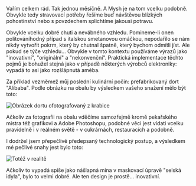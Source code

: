 <!-- dcterms:identifier = riderweblog#174 -->
<!-- dcterms:title = Dbejte na vnější úpravu prací! Aneb jak myš s koněm pekli dort... -->
<!-- dcterms:abstract = Propagace a realita kuchařských receptů. -->
<!-- np9:categoryId = 1 -->
<!-- x4w:category = Koně -->
<!-- np9:authorId = 1 -->
<!-- np9:authorEmail = michal.valasek@altairis.cz -->
<!-- dcterms:creator = Michal Altair Valášek -->
<!-- dcterms:created = 2004-09-23T16:25:39.927+02:00 -->
<!-- dcterms:dateAccepted = 2004-09-23T16:25:39.927+02:00 -->

Vařím celkem rád. Tak jednou měsíčně. A Mysh je na tom vcelku podobně. Obvykle tedy stravovací potřeby řešíme buď návštěvou blízkých pohostinství nebo s povzdechem splichtíme jakousi potravu.

Obvykle vcelku dobré chuti a nevábného vzhledu. Pomineme-li onen politováníhodný případ s italskou smetanovou omáčkou, nepodařilo se nám nikdy vytvořit pokrm, který by chutnal špatně, který bychom odmítli jíst. Ale pokud se týče vzhledu... Obvykle v tomto kontextu používáme výrazů jako "inovativní", "originální" a "nekonvenční". Praktická implementace těchto pojmů je bohužel stejná jako v případě některých výrobců elektroniky: vypadá to asi jako rozšlápnutá améba.

Za příklad vezměmež můj poslední kulinární počin: prefabrikovaný dort "Alibaba". Podle obrázku na obalu by výsledkem vašeho snažení mělo být toto:

![Obrázek dortu ofotografovaný z krabice](/files/kolac_navod.jpg)

Ačkoliv za fotografii na obalu vděčíme samozřejmě kromě pekařského mistra též grafikovi a Adobe Photoshopu, podobné věci jest vídati vcelku pravidelně i v reálném světě - v cukrárnách, restauracích a podobně.

I dodržel jsem přepečlivě předepsaný technologický postup, a výsledkem mé pečlivé snahy jest bylo toto:

![Totéž v realitě](/files/kolac_realita.jpg)

Ačkoliv to vypadá spíše jako nášlapná mina v maskovací úpravě "selská idyla", bylo to velmi dobré. Ale ten design je prostě... inovativní.